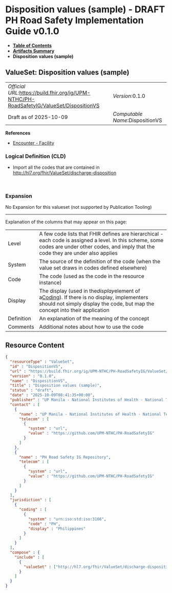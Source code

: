 # Disposition values (sample) - DRAFT PH Road Safety Implementation Guide v0.1.0

* [**Table of Contents**](toc.md)
* [**Artifacts Summary**](artifacts.md)
* **Disposition values (sample)**

## ValueSet: Disposition values (sample) 

| | |
| :--- | :--- |
| *Official URL*:https://build.fhir.org/ig/UPM-NTHC/PH-RoadSafetyIG/ValueSet/DispositionVS | *Version*:0.1.0 |
| Draft as of 2025-10-09 | *Computable Name*:DispositionVS |

 **References** 

* [Encounter - Facility](StructureDefinition-EncounterFacility.md)

### Logical Definition (CLD)

* Import all the codes that are contained in http://hl7.org/fhir/ValueSet/discharge-disposition

 

### Expansion

No Expansion for this valueset (not supported by Publication Tooling)

-------

 Explanation of the columns that may appear on this page: 

| | |
| :--- | :--- |
| Level | A few code lists that FHIR defines are hierarchical - each code is assigned a level. In this scheme, some codes are under other codes, and imply that the code they are under also applies |
| System | The source of the definition of the code (when the value set draws in codes defined elsewhere) |
| Code | The code (used as the code in the resource instance) |
| Display | The display (used in the*display*element of a[Coding](http://hl7.org/fhir/R4/datatypes.html#Coding)). If there is no display, implementers should not simply display the code, but map the concept into their application |
| Definition | An explanation of the meaning of the concept |
| Comments | Additional notes about how to use the code |



## Resource Content

```json
{
  "resourceType" : "ValueSet",
  "id" : "DispositionVS",
  "url" : "https://build.fhir.org/ig/UPM-NTHC/PH-RoadSafetyIG/ValueSet/DispositionVS",
  "version" : "0.1.0",
  "name" : "DispositionVS",
  "title" : "Disposition values (sample)",
  "status" : "draft",
  "date" : "2025-10-09T08:41:35+00:00",
  "publisher" : "UP Manila - National Institutes of Health - National Telehealth Center",
  "contact" : [
    {
      "name" : "UP Manila - National Institutes of Health - National Telehealth Center",
      "telecom" : [
        {
          "system" : "url",
          "value" : "https://github.com/UPM-NTHC/PH-RoadSafetyIG"
        }
      ]
    },
    {
      "name" : "PH Road Safety IG Repository",
      "telecom" : [
        {
          "system" : "url",
          "value" : "https://github.com/UPM-NTHC/PH-RoadSafetyIG"
        }
      ]
    }
  ],
  "jurisdiction" : [
    {
      "coding" : [
        {
          "system" : "urn:iso:std:iso:3166",
          "code" : "PH",
          "display" : "Philippines"
        }
      ]
    }
  ],
  "compose" : {
    "include" : [
      {
        "valueSet" : ["http://hl7.org/fhir/ValueSet/discharge-disposition"]
      }
    ]
  }
}

```

